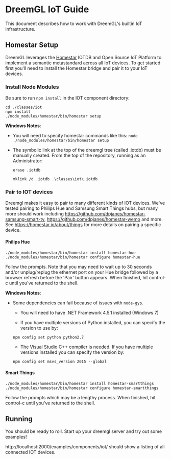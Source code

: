 # DreemGL IoT Guide

This document describes how to work with DreemGL's builtin IoT infrastructure.

## Homestar Setup 

DreemGL leverages the [Homestar](https://github.com/dpjanes/iotdb-homestar) IOTDB and Open Source IoT Platform to 
implement a semantic metastandard across all IoT devices.  To get started first you'll need to install the Homestar 
bridge and pair it to your IoT devices.

### Install Node Modules

Be sure to run `npm install` in the IOT component directory:

    cd ./classes/iot
    npm install
    ./node_modules/homestar/bin/homestar setup

**Windows Notes**:

  -  You will need to specify homestar commands like this: `node ./node_modules/homestar/bin/homestar setup`

  - The symbolic link at the top of the dreemgl tree (called .iotdb) must be manually created. From the top of the repository, running as an Administrator:

    `erase .iotdb`
    
    `mklink /d .iotdb .\classes\iot\.iotdb`

### Pair to IOT devices

Dreemgl makes it easy to pair to many different kinds of IOT devices. We've tested pairing to Philips Hue and Samsung Smart Things hubs, but many more should work including https://github.com/dpjanes/homestar-samsung-smart-tv, https://github.com/dpjanes/homestar-wemo and more. See https://homestar.io/about/things for more details on pairing a specific device. 

#### Philips Hue

    ./node_modules/homestar/bin/homestar install homestar-hue
    ./node_modules/homestar/bin/homestar configure homestar-hue

Follow the prompts. 
Note that you may need to wait up to 30 seconds and/or unplug/replug the ethernet port on your Hue bridge followed by a browser refresh before the 'Pair' button appears. 
When finished, hit control-c until you've returned to the shell.

**Windows Notes**: 

  - Some dependencies can fail because of issues with `node-gyp`.
    
    - You will need to have .NET Framework 4.5.1 installed (Windows 7)
    
    - If you have multiple versions of Python installed, you can specify the version to use by:
    
    `npm config set python python2.7`
    
    - The Visual Studio C++ compiler is needed. If you have multiple versions installed you can specify the version by:
    
    `npm config set msvs_version 2015 --global`

#### Smart Things

    ./node_modules/homestar/bin/homestar install homestar-smartthings
    ./node_modules/homestar/bin/homestar configure homestar-smartthings

Follow the prompts which may be a lengthy process. 
When finished, hit control-c until you've returned to the shell.

## Running

You should be ready to roll. Start up your dreemgl server and try out some examples!

http://localhost:2000/examples/components/iot/ should show a listing of all connected IOT devices.

